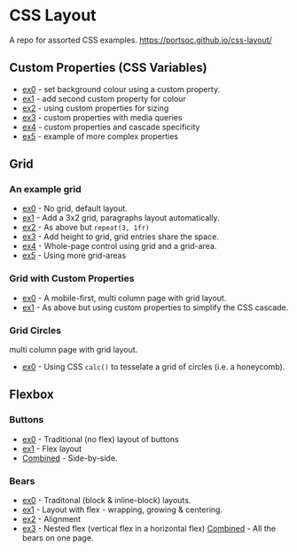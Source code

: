 # CSS Layout
A repo for assorted CSS examples.
https://portsoc.github.io/css-layout/

## Custom Properties (CSS Variables)
* [ex0](https://portsoc.github.io/css-layout/custom/ex0.html) - set background colour using a custom property.
* [ex1](https://portsoc.github.io/css-layout/custom/ex1.html) - add second custom property for colour
* [ex2](https://portsoc.github.io/css-layout/custom/ex2.html) - using custom properties for sizing
* [ex3](https://portsoc.github.io/css-layout/custom/ex3.html) - custom properties with media queries
* [ex4](https://portsoc.github.io/css-layout/custom/ex4.html) - custom properties and cascade specificity
* [ex5](https://portsoc.github.io/css-layout/custom/ex5.html) - example of more complex properties

## Grid

### An example grid
* [ex0](https://portsoc.github.io/css-layout/grid/ex0.html) - No grid, default layout.
* [ex1](https://portsoc.github.io/css-layout/grid/ex1.html) - Add a 3x2 grid, paragraphs layout automatically.
* [ex2](https://portsoc.github.io/css-layout/grid/ex2.html) - As above but `repeat(3, 1fr)`
* [ex3](https://portsoc.github.io/css-layout/grid/ex3.html) - Add height to grid, grid entries share the space.
* [ex4](https://portsoc.github.io/css-layout/grid/ex4.html) - Whole-page control using grid and a grid-area.
* [ex5](https://portsoc.github.io/css-layout/grid/ex5.html) - Using more grid-areas

### Grid with Custom Properties
* [ex0](https://portsoc.github.io/css-layout/gridcustom/ex0.html) - A mobile-first, multi column page with grid layout.
* [ex1](https://portsoc.github.io/css-layout/gridcustom/ex1.html) - As above but using custom properties to simplify the CSS cascade.

### Grid Circles
multi column page with grid layout.
* [ex0](https://portsoc.github.io/css-layout/gridcircles/ex0.html) - Using CSS `calc()` to tesselate a grid of circles (i.e. a honeycomb).

## Flexbox

### Buttons
* [ex0](https://portsoc.github.io/css-layout/flexbox/buttons0.html) - Traditional (no flex) layout of buttons
* [ex1](https://portsoc.github.io/css-layout/flexbox/buttons1.html) - Flex layout
* [Combined](https://portsoc.github.io/css-layout/flexbox/buttons-split.html) - Side-by-side.

### Bears
* [ex0](https://portsoc.github.io/css-layout/flexbox/bears0.html) - Traditonal (block & inline-block) layouts.
* [ex1](https://portsoc.github.io/css-layout/flexbox/bears1.html) - Layout with flex - wrapping, growing & centering.
* [ex2](https://portsoc.github.io/css-layout/flexbox/bears2.html) - Alignment
* [ex3](https://portsoc.github.io/css-layout/flexbox/bears3.html) - Nested flex (vertical flex in a horizontal flex)
[Combined](https://portsoc.github.io/css-layout/flexbox/bears-all.html) - All the bears on one page.


